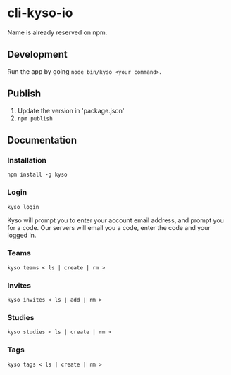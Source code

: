 
# cli-kyso-io

Name is already reserved on npm.

## Development

Run the app by going `node bin/kyso <your command>`.

## Publish

1. Update the version in 'package.json'
2. `npm publish`

## Documentation

### Installation

`npm install -g kyso`

### Login

`kyso login`

Kyso will prompt you to enter your account email address, and prompt you for a code. Our servers will email you a code, enter the code and your logged in.

### Teams

`kyso teams < ls | create | rm >`

### Invites

`kyso invites < ls | add | rm >`

### Studies

`kyso studies < ls | create | rm >`

### Tags

`kyso tags < ls | create | rm >`
